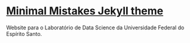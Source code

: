 # [Minimal Mistakes Jekyll theme](https://mmistakes.github.io/minimal-mistakes/)

Website para o Laboratório de Data Science da Universidade Federal do Espírito Santo.
